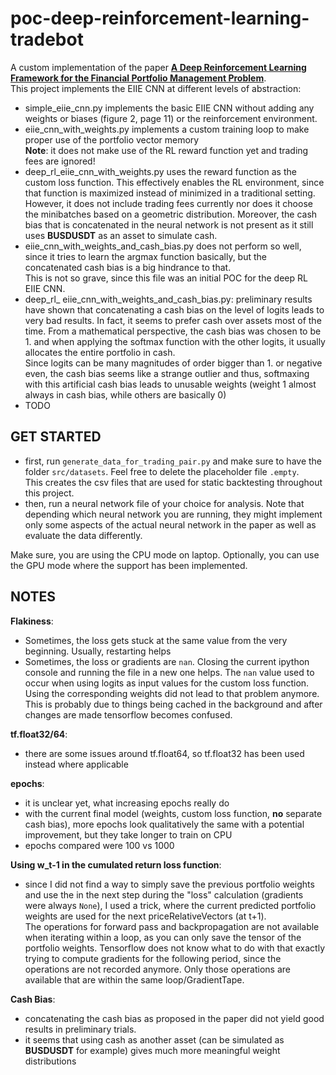 # poc-deep-reinforcement-learning-tradebot
A custom implementation of the paper [**A Deep Reinforcement Learning Framework for the Financial Portfolio Management Problem**](https://arxiv.org/pdf/1706.10059.pdf).  
This project implements the EIIE CNN at different levels of abstraction:
- simple_eiie_cnn.py implements the basic EIIE CNN without adding any weights or biases (figure 2, page 11) or the reinforcement environment.
- eiie_cnn_with_weights.py implements a custom training loop to make proper use of the portfolio vector memory  
**Note**: it does not make use of the RL reward function yet and trading fees are ignored!
- deep_rl_eiie_cnn_with_weights.py uses the reward function as the custom loss function.
This effectively enables the RL environment, since that function is maximized instead of minimized in a traditional setting.  
However, it does not include trading fees currently nor does it choose the minibatches based on a geometric distribution.
Moreover, the cash bias that is concatenated in the neural network is not present as it
still uses **BUSDUSDT** as an asset to simulate cash.
- eiie_cnn_with_weights_and_cash_bias.py does not perform so well, since it tries to learn the argmax function basically,
but the concatenated cash bias is a big hindrance to that.  
This is not so grave, since this file was an initial POC for the deep RL EIIE CNN.
- deep_rl_ eiie_cnn_with_weights_and_cash_bias.py: preliminary results have shown that concatenating a cash bias on the level of logits
leads to very bad results. In fact, it seems to prefer cash over assets most of the time.
From a mathematical perspective, the cash bias was chosen to be 1. and when applying the softmax
function with the other logits, it usually allocates the entire portfolio in cash.  
Since logits can be many magnitudes of order bigger than 1. or negative even, the cash bias
seems like a strange outlier and thus, softmaxing with this artificial cash bias leads to
unusable weights (weight 1 almost always in cash bias, while others are basically 0)
- TODO


## GET STARTED
- first, run `generate_data_for_trading_pair.py` and make sure to have the folder `src/datasets`. Feel free to delete the placeholder file `.empty`.  
This creates the csv files that are used for static backtesting throughout this project.
- then, run a neural network file of your choice for analysis. Note that depending which neural network you are running, they might implement only
some aspects of the actual neural network in the paper as well as evaluate the data differently.

Make sure, you are using the CPU mode on laptop. Optionally, you can use the GPU mode where the support has been implemented.

## NOTES
**Flakiness**:
- Sometimes, the loss gets stuck at the same value from the very beginning.
Usually, restarting helps
- Sometimes, the loss or gradients are `nan`. Closing the current ipython console
and running the file in a new one helps. The `nan` value used to occur when using logits as input
values for the custom loss function. Using the corresponding weights did not lead to that problem anymore. 
This is probably due to things being cached in the background and after changes are made
tensorflow becomes confused.  

**tf.float32/64**:
- there are some issues around tf.float64, so tf.float32 has been used instead where applicable

**epochs**:
- it is unclear yet, what increasing epochs really do
- with the current final model (weights, custom loss function, **no** separate cash bias),
more epochs look qualitatively the same with a potential improvement, but they take longer to train on CPU
- epochs compared were 100 vs 1000

**Using w_t-1 in the cumulated return loss function**:
- since I did not find a way to simply save the previous portfolio weights and use the in the next
step during the "loss" calculation (gradients were always `None`), I used a trick, where the current
predicted portfolio weights are used for the next priceRelativeVectors (at t+1).  
The operations for forward pass and backpropagation are not available when iterating within a loop,
as you can only save the tensor of the portfolio weights. Tensorflow does not know what to 
do with that exactly trying to compute gradients for the following period, since
the operations are not recorded anymore. Only those operations are available that are
within the same loop/GradientTape.

**Cash Bias**:
- concatenating the cash bias as proposed in the paper did not yield good results in preliminary trials.
- it seems that using cash as another asset (can be simulated as **BUSDUSDT** for example) gives much more meaningful weight distributions
